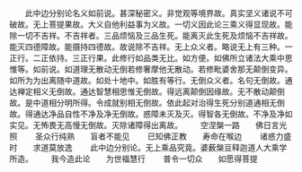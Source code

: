 <!-- { "loadSidebar": true } -->
　　此中边分别论名义如前说。甚深秘密义。非觉观等境界故。真实坚义诸说不可破故。无上菩提果故。大义自他利益事为义故。一切义因此论三乘义得显现故。能除一切不吉祥。不吉祥者。三品烦恼及三品生死。能离灭此生死及烦恼不吉祥故。能灭四德障故。能摄持四德故。故说除不吉祥。无上众义者。略说无上有三种。一正行。二正依持。三正行果。此修行如品类无比。如方便。如佛所立诸法大乘中思惟等。如前说。如道理无散动无倒若修奢摩他无散动。若修毗婆舍那无颠倒变异。如所为为出离随中道故。如处十地中。如胜有等行。无倒众义者。名句无倒故。通达禅定相义无倒故。通达智慧相思惟无倒故。得远离颠倒因缘故。无不散动颠倒故。是中道相分明所得。令成就别相无倒故。依此起对治得生死分别道通相无倒故。得通达净品自性不净及净无倒故。惑障未灭及灭。得智各无倒故。不净及净如实见。无怖畏无高慢无倒故。灭除诸障得出离故。
　　空涅槃一路　　佛日言光照
　　圣众行纯熟　　盲者不能见
　　已知佛正教　　寿命在喉边
　　诸惑力盛时　　求道莫放逸
　　此中边分别论。无上乘品究竟。婆薮槃豆释迦道人大乘学所造。
　　我今造此论　　为世福慧行
　　普令一切众　　如愿得菩提

 
